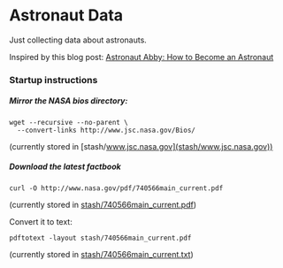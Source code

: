 # Astronaut Data

Just collecting data about astronauts.

Inspired by this blog post: [Astronaut Abby: How to Become an Astronaut](http://astronautabby.com/how-to-become-an-astronaut-2/)


### Startup instructions


##### Mirror the NASA bios directory:

    wget --recursive --no-parent \
      --convert-links http://www.jsc.nasa.gov/Bios/

(currently stored in [stash/www.jsc.nasa.gov](stash/www.jsc.nasa.gov))


##### Download the latest factbook

    curl -O http://www.nasa.gov/pdf/740566main_current.pdf


(currently stored in [stash/740566main_current.pdf](stash/740566main_current.pdf))


Convert it to text:

    pdftotext -layout stash/740566main_current.pdf

(currently stored in [stash/740566main_current.txt](stash/740566main_current.txt))
